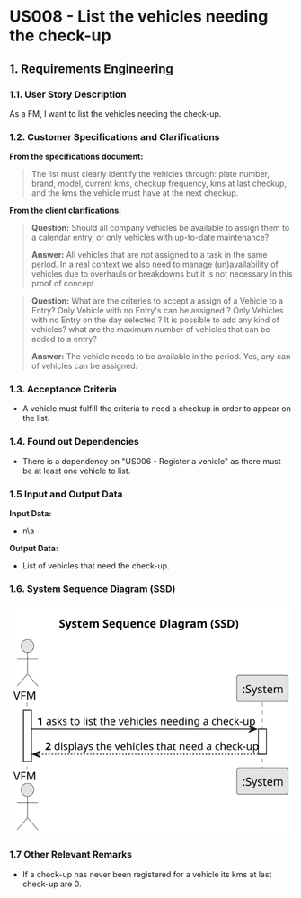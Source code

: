 # US008 - List the vehicles needing the check-up


## 1. Requirements Engineering

### 1.1. User Story Description

As a FM, I want to list the vehicles needing the check-up. 

### 1.2. Customer Specifications and Clarifications 

**From the specifications document:**

> The list must clearly identify the vehicles through: plate number, brand, model, current kms, checkup frequency, kms at last checkup, and the kms the vehicle must have at the next checkup.

**From the client clarifications:**

> **Question:**
Should all company vehicles be available to assign them to a calendar entry, or only vehicles with up-to-date maintenance?
>
> **Answer:** All vehicles that are not assigned to a task in the same period.
In a real context we also need to manage (un)availability of vehicles due to overhauls or breakdowns but it is not necessary in this proof of concept

> **Question:**
What are the criteries to accept a assign of a Vehicle to a Entry?
Only Vehicle with no Entry's can be assigned ?
Only Vehicles with no Entry on the day selected ?
It is possible to add any kind of vehicles?
what are the maximum number of vehicles that can be added to a entry?
>
> **Answer:** The vehicle needs to be available in the period.
Yes, any can of vehicles can be assigned.


### 1.3. Acceptance Criteria

* A vehicle must fulfill the criteria to need a checkup in order to appear on the list.

### 1.4. Found out Dependencies

* There is a dependency on "US006 - Register a vehicle" as there must be at least one vehicle to list.

### 1.5 Input and Output Data

**Input Data:**

* n\a

**Output Data:**

* List of vehicles that need the check-up.

### 1.6. System Sequence Diagram (SSD)

![System Sequence Diagram - Alternative One](svg/us008-system-sequence-diagram.svg)

### 1.7 Other Relevant Remarks

* If a check-up has never been registered for a vehicle its kms at last check-up are 0. 